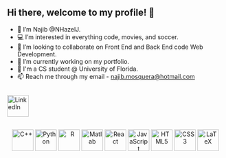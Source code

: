 ## Hi there, welcome to my profile! 👋

<!--
**NHazelJ/NHazelJ** is a ✨ _special_ ✨ repository because its `README.md` (this file) appears on your GitHub profile.-->

- 👋 I’m Najib @NHazelJ.
- 💻 I’m interested in everything code, movies, and soccer.
- 🤝 I’m looking to collaborate on Front End and Back End code Web Development.
- 🚀 I’m currently working on my portfolio.
- 🐊 I'm a CS student @ University of Florida.
- 📫 Reach me through my email - [najib.mosquera@hotmail.com](mailto:najib.mosquera@hotmail.com)
##

<a href="(https://www.linkedin.com/in/najib-h-mosquera/)" target="_blank">
  <img src="https://upload.wikimedia.org/wikipedia/commons/c/ca/LinkedIn_logo_initials.png" alt="LinkedIn" width="50" height="50">
</a>

##
<div align="center">
  <img src="https://cdn.jsdelivr.net/gh/devicons/devicon/icons/cplusplus/cplusplus-original.svg" alt="C++" width="50" height="50"/>
  <img src="https://cdn.jsdelivr.net/gh/devicons/devicon/icons/python/python-original.svg" alt="Python" width="50" height="50"/>
  <img src="https://cdn.jsdelivr.net/gh/devicons/devicon/icons/r/r-original.svg" alt="R" width="50" height="50"/>
  <img src="https://cdn.jsdelivr.net/gh/devicons/devicon/icons/matlab/matlab-original.svg" alt="Matlab" width="50" height="50"/>
  <img src="https://cdn.jsdelivr.net/gh/devicons/devicon/icons/react/react-original.svg" alt="React" width="50" height="50"/>
  <img src="https://cdn.jsdelivr.net/gh/devicons/devicon/icons/javascript/javascript-original.svg" alt="JavaScript" width="50" height="50"/>
  <img src="https://cdn.jsdelivr.net/gh/devicons/devicon/icons/html5/html5-original.svg" alt="HTML5" width="50" height="50"/>
  <img src="https://cdn.jsdelivr.net/gh/devicons/devicon/icons/css3/css3-original.svg" alt="CSS3" width="50" height="50"/>
  <img src="https://cdn.jsdelivr.net/gh/devicons/devicon/icons/latex/latex-original.svg" alt="LaTeX" width="50" height="50"/>
</div>

